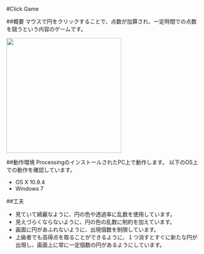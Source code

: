 #Click Game

##概要
マウスで円をクリックすることで、点数が加算され、一定時間での点数を競うという内容のゲームです。

<img src="http://karakuri-do.sakura.ne.jp/tokky/recruit2016winter/ClickGame.png" width="300">

##動作環境
ProcessingのインストールされたPC上で動作します。
以下のOS上での動作を確認しています。
- OS X 10.9.4
- Windows 7

##工夫
- 見ていて綺麗なように、円の色や透過率に乱数を使用しています。
- 見えづらくならないように、円の色の乱数に制約を加えています。
- 画面に円があふれないように、出現個数を制限しています。
- 上級者でも高得点を取ることができるように、１つ消すとすぐに新たな円が出現し、画面上に常に一定個数の円があるようにしています。


